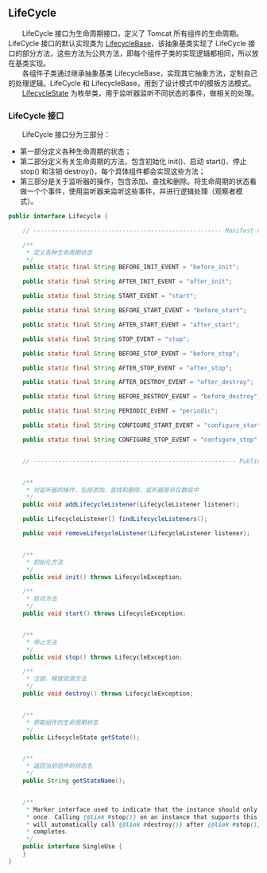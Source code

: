 
## LifeCycle
　　LifeCycle 接口为生命周期接口，定义了 Tomcat 所有组件的生命周期。LifeCycle 接口的默认实现类为 [LifecycleBase](https://github.com/martin-1992/Tomcat-Notes/blob/master/LifeCycle/LifecycleBase.md)，该抽象基类实现了 LifeCycle 接口的部分方法，这些方法为公共方法，即每个组件子类的实现逻辑都相同，所以放在基类实现。<br />
　　各组件子类通过继承抽象基类 LifecycleBase，实现其它抽象方法，定制自己的处理逻辑。LifeCycle 和 LifecycleBase，用到了设计模式中的模板方法模式。<br />
　　[LifecycleState](https://github.com/martin-1992/Tomcat-Notes/blob/master/LifeCycle/LifecycleState.md) 为枚举类，用于监听器监听不同状态的事件，做相关的处理。

### LifeCycle 接口　
　　LifeCycle 接口分为三部分：
  
- 第一部分定义各种生命周期的状态；
- 第二部分定义有关生命周期的方法，包含初始化 init()、启动 start()、停止 stop() 和注销 destroy()，每个具体组件都会实现这些方法；
- 第三部分是关于监听器的操作，包含添加、查找和删除。将生命周期的状态看做一个个事件，使用监听器来监听这些事件，并进行逻辑处理（观察者模式）。

```java
public interface Lifecycle {

    // ----------------------------------------------------- Manifest Constants

    /**
     * 定义各种生命周期状态
     */
    public static final String BEFORE_INIT_EVENT = "before_init";

    public static final String AFTER_INIT_EVENT = "after_init";

    public static final String START_EVENT = "start";

    public static final String BEFORE_START_EVENT = "before_start";

    public static final String AFTER_START_EVENT = "after_start";

    public static final String STOP_EVENT = "stop";

    public static final String BEFORE_STOP_EVENT = "before_stop";

    public static final String AFTER_STOP_EVENT = "after_stop";

    public static final String AFTER_DESTROY_EVENT = "after_destroy";

    public static final String BEFORE_DESTROY_EVENT = "before_destroy";

    public static final String PERIODIC_EVENT = "periodic";

    public static final String CONFIGURE_START_EVENT = "configure_start";

    public static final String CONFIGURE_STOP_EVENT = "configure_stop";


    // --------------------------------------------------------- Public Methods


    /**
     * 对监听器的操作，包括添加、查找和删除，监听器是存在数组中
     */
    public void addLifecycleListener(LifecycleListener listener);

    public LifecycleListener[] findLifecycleListeners();

    public void removeLifecycleListener(LifecycleListener listener);


    /**
     * 初始化方法
     */
    public void init() throws LifecycleException;

    /**
     * 启动方法
     */
    public void start() throws LifecycleException;


    /**
     * 停止方法
     */
    public void stop() throws LifecycleException;

    /**
     * 注销，释放资源方法
     */
    public void destroy() throws LifecycleException;


    /**
     * 获取组件的生命周期状态
     */
    public LifecycleState getState();


    /**
     * 返回当前组件的状态名
     */
    public String getStateName();


    /**
     * Marker interface used to indicate that the instance should only be used
     * once. Calling {@link #stop()} on an instance that supports this interface
     * will automatically call {@link #destroy()} after {@link #stop()}
     * completes.
     */
    public interface SingleUse {
    }
}
```
